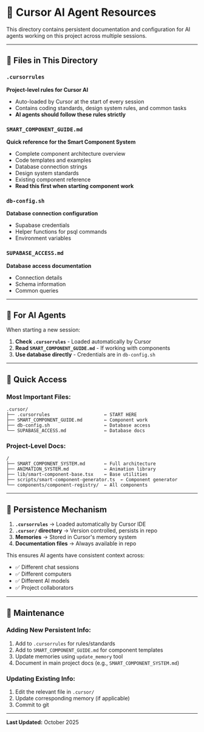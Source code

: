 # 🤖 Cursor AI Agent Resources

This directory contains persistent documentation and configuration for AI agents working on this project across multiple sessions.

---

## 📁 Files in This Directory

### `.cursorrules`
**Project-level rules for Cursor AI**
- Auto-loaded by Cursor at the start of every session
- Contains coding standards, design system rules, and common tasks
- **AI agents should follow these rules strictly**

### `SMART_COMPONENT_GUIDE.md`
**Quick reference for the Smart Component System**
- Complete component architecture overview
- Code templates and examples
- Database connection strings
- Design system standards
- Existing component reference
- **Read this first when starting component work**

### `db-config.sh`
**Database connection configuration**
- Supabase credentials
- Helper functions for psql commands
- Environment variables

### `SUPABASE_ACCESS.md`
**Database access documentation**
- Connection details
- Schema information
- Common queries

---

## 🚀 For AI Agents

When starting a new session:

1. **Check `.cursorrules`** - Loaded automatically by Cursor
2. **Read `SMART_COMPONENT_GUIDE.md`** - If working with components
3. **Use database directly** - Credentials are in `db-config.sh`

---

## 🎯 Quick Access

### Most Important Files:
```
.cursor/
├── .cursorrules                    ← START HERE
├── SMART_COMPONENT_GUIDE.md        ← Component work
├── db-config.sh                    ← Database access
└── SUPABASE_ACCESS.md              ← Database docs
```

### Project-Level Docs:
```
/
├── SMART_COMPONENT_SYSTEM.md       ← Full architecture
├── ANIMATION_SYSTEM.md             ← Animation library
├── lib/smart-component-base.tsx    ← Base utilities
├── scripts/smart-component-generator.ts  ← Component generator
└── components/component-registry/  ← All components
```

---

## 🔄 Persistence Mechanism

1. **`.cursorrules`** → Loaded automatically by Cursor IDE
2. **`.cursor/` directory** → Version controlled, persists in repo
3. **Memories** → Stored in Cursor's memory system
4. **Documentation files** → Always available in repo

This ensures AI agents have consistent context across:
- ✅ Different chat sessions
- ✅ Different computers
- ✅ Different AI models
- ✅ Project collaborators

---

## 📝 Maintenance

### Adding New Persistent Info:
1. Add to `.cursorrules` for rules/standards
2. Add to `SMART_COMPONENT_GUIDE.md` for component templates
3. Update memories using `update_memory` tool
4. Document in main project docs (e.g., `SMART_COMPONENT_SYSTEM.md`)

### Updating Existing Info:
1. Edit the relevant file in `.cursor/`
2. Update corresponding memory (if applicable)
3. Commit to git

---

**Last Updated:** October 2025

